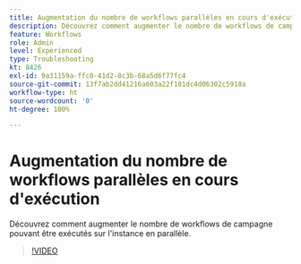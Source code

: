 ```yaml
---
title: Augmentation du nombre de workflows parallèles en cours d'exécution
description: Découvrez comment augmenter le nombre de workflows de campagne pouvant être exécutés sur l'instance en parallèle.
feature: Workflows
role: Admin
level: Experienced
type: Troubleshooting
kt: 8426
exl-id: 9a31159a-ffc0-41d2-8c3b-68a5d6f77fc4
source-git-commit: 13f7ab2dd41216a603a22f181dc4d06302c5918a
workflow-type: ht
source-wordcount: '0'
ht-degree: 100%

---
```


# Augmentation du nombre de workflows parallèles en cours d&#39;exécution

Découvrez comment augmenter le nombre de workflows de campagne pouvant être exécutés sur l&#39;instance en parallèle.

>[!VIDEO](https://video.tv.adobe.com/v/335982?quality=12&learn=on)
